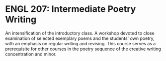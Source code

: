 # ENGL 207: Intermediate Poetry Writing

An intensification of the introductory class. A workshop devoted to close examination of selected exemplary poems and the students' own poetry, with an emphasis on regular writing and revising. This course serves as a prerequisite for other courses in the poetry sequence of the creative writing concentration and minor.
